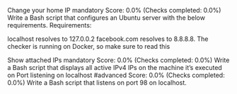 Change your home IP mandatory Score: 0.0% (Checks completed: 0.0%) Write a Bash script that configures an Ubuntu server with the below requirements.
Requirements:

localhost resolves to 127.0.0.2 facebook.com resolves to 8.8.8.8. The checker is running on Docker, so make sure to read this

Show attached IPs mandatory Score: 0.0% (Checks completed: 0.0%) Write a Bash script that displays all active IPv4 IPs on the machine it’s executed on
Port listening on localhost #advanced Score: 0.0% (Checks completed: 0.0%) Write a Bash script that listens on port 98 on localhost.
